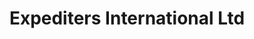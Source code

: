 ---
title: "Expediters International Ltd"
url: /nairobi/expediters-international-ltd/
shop: travel agency
---